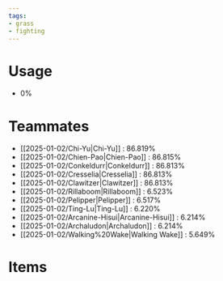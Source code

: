 ```yaml
---
tags:
- grass
- fighting
---
```

# Usage
- 0%
# Teammates
- [[2025-01-02/Chi-Yu|Chi-Yu]] : 86.819%
- [[2025-01-02/Chien-Pao|Chien-Pao]] : 86.815%
- [[2025-01-02/Conkeldurr|Conkeldurr]] : 86.813%
- [[2025-01-02/Cresselia|Cresselia]] : 86.813%
- [[2025-01-02/Clawitzer|Clawitzer]] : 86.813%
- [[2025-01-02/Rillaboom|Rillaboom]] : 6.523%
- [[2025-01-02/Pelipper|Pelipper]] : 6.517%
- [[2025-01-02/Ting-Lu|Ting-Lu]] : 6.220%
- [[2025-01-02/Arcanine-Hisui|Arcanine-Hisui]] : 6.214%
- [[2025-01-02/Archaludon|Archaludon]] : 6.214%
- [[2025-01-02/Walking%20Wake|Walking Wake]] : 5.649%
# Items
